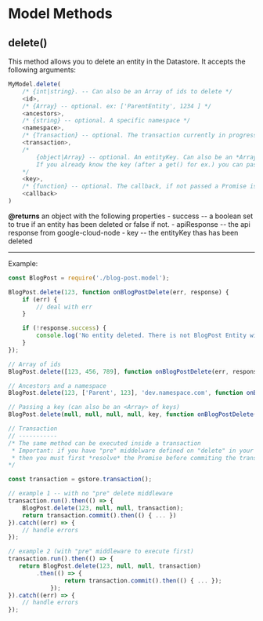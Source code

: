 # Model Methods

## delete()

This method allows you to delete an entity in the Datastore. It accepts the following arguments:

```js
MyModel.delete(
    /* {int|string}. -- Can also be an Array of ids to delete */
    <id>,
    /* {Array} -- optional. ex: ['ParentEntity', 1234 ] */
    <ancestors>,
    /* {string} -- optional. A specific namespace */
    <namespace>,
    /* {Transaction} -- optional. The transaction currently in progress */
    <transaction>,
    /*
        {object|Array} -- optional. An entityKey. Can also be an *Array* of keys.
        If you already know the key (after a get() for ex.) you can pass it here.
    */
    <key>,
    /* {function} -- optional. The callback, if not passed a Promise is returned */
    <callback>
)
```

**@returns** an object with the following properties
    - success -- a boolean set to true if an entity has been deleted or false if not.
    - apiResponse -- the api response from google-cloud-node
    - key -- the entityKey thas has been deleted

---

Example:

```js
const BlogPost = require('./blog-post.model');

BlogPost.delete(123, function onBlogPostDelete(err, response) {
    if (err) {
        // deal with err
    }

    if (!response.success) {
        console.log('No entity deleted. There is not BlogPost Entity with the id provided');
    }
});

// Array of ids
BlogPost.delete([123, 456, 789], function onBlogPostDelete(err, response) {...}

// Ancestors and a namespace
BlogPost.delete(123, ['Parent', 123], 'dev.namespace.com', function onBlogPostDelete(err, response) {...}

// Passing a key (can also be an <Array> of keys)
BlogPost.delete(null, null, null, null, key, function onBlogPostDelete(err, response) {...}

// Transaction
// -----------
/* The same method can be executed inside a transaction
 * Important: if you have "pre" middelware defined on "delete" in your schema,
 * then you must first *resolve* the Promise before commiting the transaction
*/

const transaction = gstore.transaction();

// example 1 -- with no "pre" delete middleware
transaction.run().then(() => {
    BlogPost.delete(123, null, null, transaction); 
    return transaction.commit().then(() { ... })
}).catch((err) => {
    // handle errors 
});

// example 2 (with "pre" middleware to execute first)
transaction.run().then(() => { 
   return BlogPost.delete(123, null, null, transaction)
   	    .then(() => {
                return transaction.commit().then(() { ... });
    	    });
}).catch((err) => {
    // handle errors 
});





```
